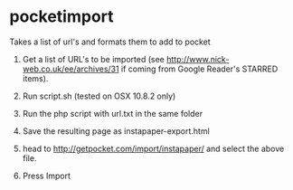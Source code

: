 pocketimport
============

Takes a list of url's and formats them to add to pocket

1) Get a list of URL's to be imported (see http://www.nick-web.co.uk/ee/archives/31 if coming from Google Reader's STARRED items).

2) Run script.sh (tested on OSX 10.8.2 only)

3) Run the php script with url.txt in the same folder

4) Save the resulting page as instapaper-export.html

5) head to http://getpocket.com/import/instapaper/ and select the above file.

6) Press Import
